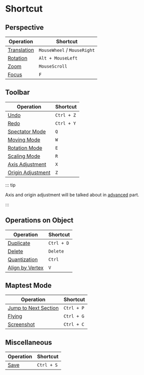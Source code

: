 # Shortcut

## Perspective

| Operation                                               | Shortcut                    |
| ------------------------------------------------------- | --------------------------- |
| [Translation](/en/start/basic-operation.md#translation) | `MouseWheel` / `MouseRight` |
| [Rotation](/en/start/basic-operation.md#rotation)       | `Alt + MouseLeft`           |
| [Zoom](/en/start/basic-operation.md#zoom)               | `MouseScroll`               |
| [Focus](/en/start/basic-operation.md#focus)             | `F`                         |

## Toolbar

| Operation                                                                  | Shortcut   |
| -------------------------------------------------------------------------- | ---------- |
| [Undo](/en/start/basic-operation.md#undo-and-redo)                         | `Ctrl + Z` |
| [Redo](/en/start/basic-operation.md#undo-and-redo)                         | `Ctrl + Y` |
| [Spectator Mode](/en/start/basic-operation.md#spectator-mode)              | `Q`        |
| [Moving Mode](/en/start/basic-operation.md#moving-mode)                    | `W`        |
| [Rotation Mode](/en/start/basic-operation.md#rotation-mode)                | `E`        |
| [Scaling Mode](/en/start/basic-operation.md#scaling-mode)                  | `R`        |
| [Axis Adjustment](/en/advanced/axis-and-origin.md#切换惯性系-自然系)       | `X`        |
| [Origin Adjustment](/en/advanced/axis-and-origin.md#切换合并-分离轴心模式) | `Z`        |

::: tip

Axis and origin adjustment will be talked about in [advanced](/en/advanced/) part.

:::

## Operations on Object

| Operation                                                  | Shortcut   |
| ---------------------------------------------------------- | ---------- |
| [Duplicate](/en/start/basic-operation.md#duplicate-object) | `Ctrl + D` |
| [Delete](/en/start/basic-operation.md#delete-object)       | `Delete`   |
| [Quantization](/en/start/basic-operation.md#quantization)  | `Ctrl`     |
| [Align by Vertex](/en/start/alignment.md#vertex-alignment) | `V`        |

## Maptest Mode

| Operation                                                                 | Shortcut   |
| ------------------------------------------------------------------------- | ---------- |
| [Jump to Next Section](/en/start/basic-operation.md#jump-to-next-section) | `Ctrl + P` |
| [Flying](/en/start/basic-operation.md#flying)                             | `Ctrl + G` |
| [Screenshot](/en/start/basic-operation.md#screenshot)                     | `Ctrl + C` |

## Miscellaneous

| Operation                                 | Shortcut   |
| ----------------------------------------- | ---------- |
| [Save](/en/start/basic-operation.md#save) | `Ctrl + S` |
